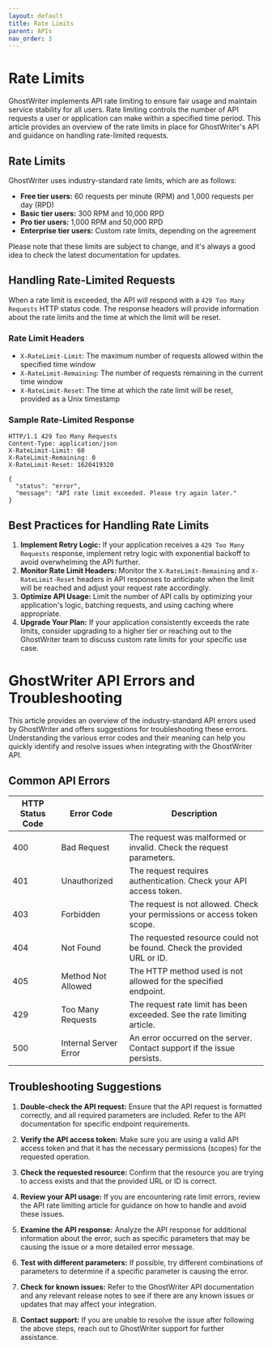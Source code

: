```yaml
---
layout: default
title: Rate Limits
parent: APIs
nav_order: 3
---
```


# Rate Limits

GhostWriter implements API rate limiting to ensure fair usage and maintain service stability for all users. Rate limiting controls the number of API requests a user or application can make within a specified time period. This article provides an overview of the rate limits in place for GhostWriter's API and guidance on handling rate-limited requests.

## Rate Limits

GhostWriter uses industry-standard rate limits, which are as follows:

- **Free tier users:** 60 requests per minute (RPM) and 1,000 requests per day (RPD)
- **Basic tier users:** 300 RPM and 10,000 RPD
- **Pro tier users:** 1,000 RPM and 50,000 RPD
- **Enterprise tier users:** Custom rate limits, depending on the agreement

Please note that these limits are subject to change, and it's always a good idea to check the latest documentation for updates.

## Handling Rate-Limited Requests

When a rate limit is exceeded, the API will respond with a `429 Too Many Requests` HTTP status code. The response headers will provide information about the rate limits and the time at which the limit will be reset.

### Rate Limit Headers

- `X-RateLimit-Limit`: The maximum number of requests allowed within the specified time window
- `X-RateLimit-Remaining`: The number of requests remaining in the current time window
- `X-RateLimit-Reset`: The time at which the rate limit will be reset, provided as a Unix timestamp

### Sample Rate-Limited Response

```http
HTTP/1.1 429 Too Many Requests
Content-Type: application/json
X-RateLimit-Limit: 60
X-RateLimit-Remaining: 0
X-RateLimit-Reset: 1620419320

{
  "status": "error",
  "message": "API rate limit exceeded. Please try again later."
}
```

## Best Practices for Handling Rate Limits

1. **Implement Retry Logic:** If your application receives a `429 Too Many Requests` response, implement retry logic with exponential backoff to avoid overwhelming the API further.
2. **Monitor Rate Limit Headers:** Monitor the `X-RateLimit-Remaining` and `X-RateLimit-Reset` headers in API responses to anticipate when the limit will be reached and adjust your request rate accordingly.
3. **Optimize API Usage:** Limit the number of API calls by optimizing your application's logic, batching requests, and using caching where appropriate.
4. **Upgrade Your Plan:** If your application consistently exceeds the rate limits, consider upgrading to a higher tier or reaching out to the GhostWriter team to discuss custom rate limits for your specific use case.

# GhostWriter API Errors and Troubleshooting

This article provides an overview of the industry-standard API errors used by GhostWriter and offers suggestions for troubleshooting these errors. Understanding the various error codes and their meaning can help you quickly identify and resolve issues when integrating with the GhostWriter API.

## Common API Errors

| HTTP Status Code | Error Code     | Description                                                                 |
|------------------|----------------|-----------------------------------------------------------------------------|
| 400              | Bad Request    | The request was malformed or invalid. Check the request parameters.         |
| 401              | Unauthorized   | The request requires authentication. Check your API access token.           |
| 403              | Forbidden      | The request is not allowed. Check your permissions or access token scope.   |
| 404              | Not Found      | The requested resource could not be found. Check the provided URL or ID.    |
| 405              | Method Not Allowed | The HTTP method used is not allowed for the specified endpoint.          |
| 429              | Too Many Requests | The request rate limit has been exceeded. See the rate limiting article.   |
| 500              | Internal Server Error | An error occurred on the server. Contact support if the issue persists. |

## Troubleshooting Suggestions

1. **Double-check the API request:** Ensure that the API request is formatted correctly, and all required parameters are included. Refer to the API documentation for specific endpoint requirements.

2. **Verify the API access token:** Make sure you are using a valid API access token and that it has the necessary permissions (scopes) for the requested operation.

3. **Check the requested resource:** Confirm that the resource you are trying to access exists and that the provided URL or ID is correct.

4. **Review your API usage:** If you are encountering rate limit errors, review the API rate limiting article for guidance on how to handle and avoid these issues.

5. **Examine the API response:** Analyze the API response for additional information about the error, such as specific parameters that may be causing the issue or a more detailed error message.

6. **Test with different parameters:** If possible, try different combinations of parameters to determine if a specific parameter is causing the error.

7. **Check for known issues:** Refer to the GhostWriter API documentation and any relevant release notes to see if there are any known issues or updates that may affect your integration.

8. **Contact support:** If you are unable to resolve the issue after following the above steps, reach out to GhostWriter support for further assistance.